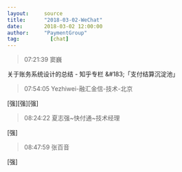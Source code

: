 ```yaml
---
layout:     source 
title:      "2018-03-02-WeChat"
date:       2018-03-02 12:00:00
author:     "PaymentGroup"
tag:		  [chat]
---
```

> 07:21:39  窦巍  
   
关于账务系统设计的总结 - 知乎专栏 &amp;#183;「支付结算沉淀池」  
   
> 07:54:05  Yezhiwei-融汇金信-技术-北京  
   
[强][强][强]  
   
> 08:24:22  夏志强~快付通~技术经理  
   
[强]  
   
> 08:47:59  张百音  
   
[强]  
   
